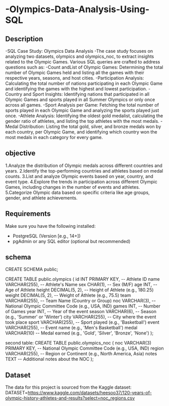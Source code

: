 # -Olympics-Data-Analysis-Using-SQL

## Description
-SQL Case Study: Olympics Data Analysis
-The case study focuses on analyzing two datasets, olympics and olympics_noc, to extract insights related to the Olympic Games. Various SQL queries are crafted to address questions such as:
-Count andList of Olympic Games: Determining the total number of Olympic Games held and listing all the games with their respective years, seasons, and host cities.
-Participation Analysis: Calculating the total number of nations participating in each Olympic Game and identifying the games with the highest and lowest participation.
-Country and Sport Insights: Identifying nations that participated in all Olympic Games and sports played in all Summer Olympics or only once across all games.
-Sport Analysis per Game: Fetching the total number of sports played in each Olympic Game and analyzing the sports played just once.
-Athlete Analysis: Identifying the oldest gold medalist, calculating the gender ratio of athletes, and listing the top athletes with the most medals.
-Medal Distribution: Listing the total gold, silver, and bronze medals won by each country, per Olympic Game, and identifying which country won the most medals in each category for every game.

##  **objective**
1.Analyze the distribution of Olympic medals across different countries and years.
2.Identify the top-performing countries and athletes based on medal counts.
3.List and analyze Olympic events based on year, country, and event type.
4.Explore the trends in participation across different Olympic Games, including changes in the number of events and athletes.
5.Categorize Olympic data based on specific criteria like age groups, gender, and athlete achievements.

## **Requirements**
Make sure you have the following installed:
- PostgreSQL (Version [e.g., 14+])
- pgAdmin or any SQL editor (optional but recommended)

## **schema**
CREATE SCHEMA public;

CREATE TABLE public.olympics (
    id INT PRIMARY KEY,        -- Athlete ID
    name VARCHAR(255),         -- Athlete's Name
    sex CHAR(1),               -- Sex (M/F)
    age INT,                   -- Age of Athlete
    height DECIMAL(5, 2),      -- Height of Athlete (e.g., 180.25)
    weight DECIMAL(5, 2),      -- Weight of Athlete (e.g., 75.5)
    team VARCHAR(255),         -- Team Name (Country or Group)
    noc VARCHAR(3),            -- National Olympic Committee Code (e.g., USA, IND)
    games INT,                 -- Number of Games
    year INT,                  -- Year of the event
    season VARCHAR(6),         -- Season (e.g., 'Summer' or 'Winter')
    city VARCHAR(255),         -- City where the event took place
    sport VARCHAR(255),        -- Sport played (e.g., 'Basketball')
    event VARCHAR(255),        -- Event name (e.g., 'Men's Basketball')
    medal VARCHAR(10)          -- Medal earned (e.g., 'Gold', 'Silver', 'Bronze', 'None')
);

second table:
CREATE TABLE public.olympics_noc (
    noc VARCHAR(3) PRIMARY KEY,  -- National Olympic Committee Code (e.g., USA, IND)
    region VARCHAR(255),         -- Region or Continent (e.g., North America, Asia)
    notes TEXT                   -- Additional notes about the NOC
);


## **Dataset**
The data for this project is sourced from the Kaggle dataset:
DATASET=https://www.kaggle.com/datasets/heesoo37/120-years-of-olympic-history-athletes-and-results?select=noc_regions.csv

